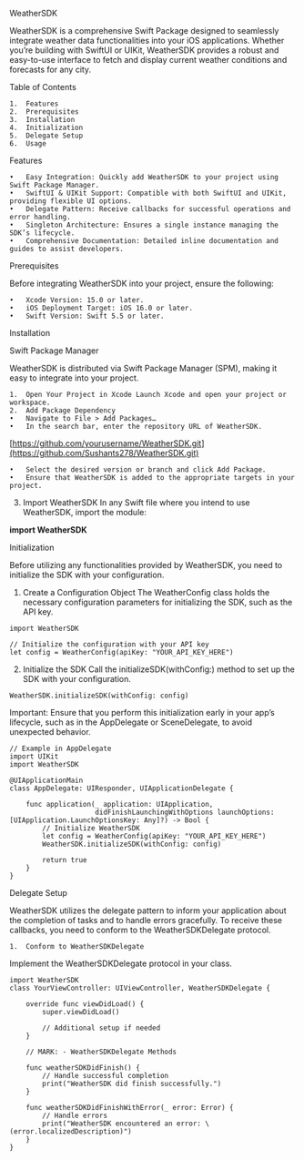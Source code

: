 WeatherSDK

WeatherSDK is a comprehensive Swift Package designed to seamlessly integrate weather data functionalities into your iOS applications. Whether you’re building with SwiftUI or UIKit, WeatherSDK provides a robust and easy-to-use interface to fetch and display current weather conditions and forecasts for any city.

Table of Contents

	1.	Features
	2.	Prerequisites
	3.	Installation
	4.	Initialization
	5.	Delegate Setup
	6.	Usage
 
Features

	•	Easy Integration: Quickly add WeatherSDK to your project using Swift Package Manager.
	•	SwiftUI & UIKit Support: Compatible with both SwiftUI and UIKit, providing flexible UI options.
	•	Delegate Pattern: Receive callbacks for successful operations and error handling.
	•	Singleton Architecture: Ensures a single instance managing the SDK’s lifecycle.
	•	Comprehensive Documentation: Detailed inline documentation and guides to assist developers.

Prerequisites

Before integrating WeatherSDK into your project, ensure the following:

	•	Xcode Version: 15.0 or later.
	•	iOS Deployment Target: iOS 16.0 or later.
	•	Swift Version: Swift 5.5 or later.

Installation

Swift Package Manager

WeatherSDK is distributed via Swift Package Manager (SPM), making it easy to integrate into your project.

	1.	Open Your Project in Xcode Launch Xcode and open your project or workspace.
	2.	Add Package Dependency
	•	Navigate to File > Add Packages…
	•	In the search bar, enter the repository URL of WeatherSDK. 

[https://github.com/yourusername/WeatherSDK.git](https://github.com/Sushants278/WeatherSDK.git)

	•	Select the desired version or branch and click Add Package.
	•	Ensure that WeatherSDK is added to the appropriate targets in your project.

3.	Import WeatherSDK
In any Swift file where you intend to use WeatherSDK, import the module:

**import WeatherSDK**

Initialization

Before utilizing any functionalities provided by WeatherSDK, you need to initialize the SDK with your configuration.

1.	Create a Configuration Object
The WeatherConfig class holds the necessary configuration parameters for initializing the SDK, such as the API key.
```
import WeatherSDK

// Initialize the configuration with your API key
let config = WeatherConfig(apiKey: "YOUR_API_KEY_HERE")
```
2.	Initialize the SDK
Call the initializeSDK(withConfig:) method to set up the SDK with your configuration.
```
WeatherSDK.initializeSDK(withConfig: config)
```
Important: Ensure that you perform this initialization early in your app’s lifecycle, such as in the AppDelegate or SceneDelegate, to avoid unexpected behavior.

```
// Example in AppDelegate
import UIKit
import WeatherSDK

@UIApplicationMain
class AppDelegate: UIResponder, UIApplicationDelegate {

    func application(_ application: UIApplication,
                     didFinishLaunchingWithOptions launchOptions: [UIApplication.LaunchOptionsKey: Any]?) -> Bool {
        // Initialize WeatherSDK
        let config = WeatherConfig(apiKey: "YOUR_API_KEY_HERE")
        WeatherSDK.initializeSDK(withConfig: config)
        
        return true
    }
}
```

Delegate Setup

WeatherSDK utilizes the delegate pattern to inform your application about the completion of tasks and to handle errors gracefully. To receive these callbacks, you need to conform to the WeatherSDKDelegate protocol.

	1.	Conform to WeatherSDKDelegate
Implement the WeatherSDKDelegate protocol in your class.
```
import WeatherSDK
class YourViewController: UIViewController, WeatherSDKDelegate {
    
    override func viewDidLoad() {
        super.viewDidLoad()
        
        // Additional setup if needed
    }
    
    // MARK: - WeatherSDKDelegate Methods
    
    func weatherSDKDidFinish() {
        // Handle successful completion
        print("WeatherSDK did finish successfully.")
    }
    
    func weatherSDKDidFinishWithError(_ error: Error) {
        // Handle errors
        print("WeatherSDK encountered an error: \(error.localizedDescription)")
    }
}
```

